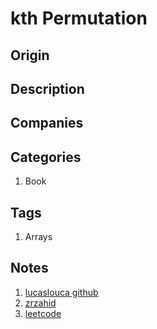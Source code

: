 # kth Permutation

## Origin

## Description

## Companies

## Categories

1. Book

## Tags

1. Arrays

## Notes

1. [lucaslouca github](https://github.com/lucaslouca/kth-permutation)
1. [zrzahid](http://www.zrzahid.com/k-th-permutation-sequence/)
1. [leetcode](https://leetcode.com/problems/permutation-sequence)